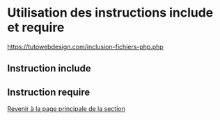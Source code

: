 # Utilisation des instructions include et require

<https://tutowebdesign.com/inclusion-fichiers-php.php>

## Instruction include

## Instruction require

[Revenir à la page principale de la section](README.md)

